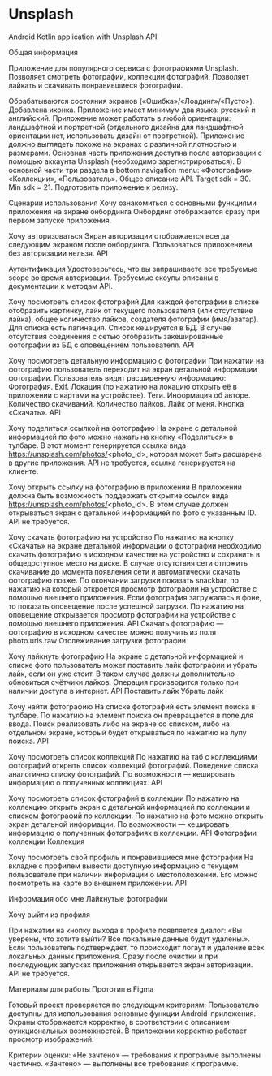 # Unsplash
Android Kotlin application with Unsplash API

Общая информация

Приложение для популярного сервиса с фотографиями Unsplash.
Позволяет смотреть фотографии, коллекции фотографий.
Позволяет лайкать и скачивать понравившиеся фотографии.

Обрабатываются состояния экранов («Ошибка»/«Лоадинг»/«Пусто»).
Добавлена иконка.
Приложение имеет минимум два языка: русский и английский.
Приложение может работать в любой ориентации: ландшафтной и портретной (отдельного дизайна для ландшафтной ориентации нет, использовать дизайн от портретной).
Приложение должно выглядеть похоже на экранах с различной плотностью и размерами.
Основная часть приложения доступна после авторизации с помощью аккаунта Unsplash (необходимо зарегистрироваться).
В основной части три раздела в bottom navigation menu: «Фотографии», «Коллекции», «Пользователь».
Общее описание API.
Target sdk = 30.
Min sdk = 21.
Подготовить приложение к релизу.

Сценарии использования
Хочу ознакомиться с основными функциями приложения на экране онбординга
Онбординг отображается сразу при первом запуске приложения.

Хочу авторизоваться
Экран авторизации отображается всегда следующим экраном после онбординга.
Пользоваться приложением без авторизации нельзя.
API

Аутентификация
Удостоверьтесь, что вы запрашиваете все требуемые scope во время авторизации.
Требуемые скоупы описаны в документации к методам API.

Хочу посмотреть список фотографий
Для каждой фотографии в списке отобразить картинку, лайк от текущего пользователя (или отсутствие лайка), общее количество лайков, создателя фотографии (имя/аватар).
Для списка есть пагинация.
Список кешируется в БД.
В случае отсутствия соединения с сетью отобразить закешированные фотографии из БД с оповещением пользователя.
API

Хочу посмотреть детальную информацию о фотографии
При нажатии на фотографию пользователь переходит на экран детальной информации фотографии.
Пользователь видит расширенную информацию:
Фотография.
Exif.
Локация (по нажатию на локацию открыть её в приложении с картами на устройстве).
Теги.
Информация об авторе.
Количество скачиваний.
Количество лайков.
Лайк от меня.
Кнопка «Скачать».
API

Хочу поделиться ссылкой на фотографию
На экране с детальной информацией по фото можно нажать на кнопку «Поделиться» в тулбаре.
В этот момент генерируется ссылка вида https://unsplash.com/photos/<photo_id>, которая может быть расшарена в другие приложения.
API не требуется, ссылка генерируется на клиенте.

Хочу открыть ссылку на фотографию в приложении
В приложении должна быть возможность поддержать открытие ссылок вида https://unsplash.com/photos/<photo_id>.
В этом случае должен открываться экран с детальной информацией по фото с указанным ID.
API не требуется.

Хочу скачать фотографию на устройство
По нажатию на кнопку «Скачать» на экране детальной информации о фотографии необходимо скачать фотографию в исходном качестве на устройство и сохранить в общедоступное место на диске.
В случае отсутствия сети отложить скачивание до момента появления сети и автоматически скачать фотографию позже.
По окончании загрузки показать snackbar, по нажатию на который откроется просмотр фотографии на устройстве с помощью внешнего приложения.
Если фотография загружалась в фоне, то показать оповещение после успешной загрузки.
По нажатию на оповещение открывается просмотр фотографии на устройстве с помощью внешнего приложения.
API
Скачать фотографию ― фотографию в исходном качестве можно получить из поля photo.urls.raw
Отслеживание загрузки фотографии

Хочу лайкнуть фотографию
На экране с детальной информацией и списке фото пользователь может поставить лайк фотографии и убрать лайк, если он уже стоит. В таком случае должны дополнительно обновиться счётчики лайков.
Операция производится только при наличии доступа в интернет.
API
Поставить лайк
Убрать лайк

Хочу найти фотографию
На списке фотографий есть элемент поиска в тулбаре. По нажатию на элемент поиска он превращается в поле для ввода.
Поиск реализовать либо на экране со списком, либо на отдельном экране, который будет открываться по нажатию на лупу поиска.
API

Хочу посмотреть список коллекций
По нажатию на таб с коллекциями фотографий открыть список коллекций фотографий.
Поведение списка аналогично списку фотографий.
По возможности ― кешировать информацию о полученных коллекциях.
API

Хочу посмотреть список фотографий в коллекции
По нажатию на коллекцию открыть экран с детальной информацией по коллекции и списком фотографий по коллекции.
По нажатию на фото можно открыть экран детальной информации.
По возможности ― кешировать информацию о полученных фотографиях в коллекции.
API
Фотографии коллекции
Коллекция

Хочу посмотреть свой профиль и понравившиеся мне фотографии
На вкладке с профилем вывести доступную информацию о текущем пользователе при наличии информации о местоположении.
Его можно посмотреть на карте во внешнем приложении.
API

Информация обо мне
Лайкнутые фотографии

Хочу выйти из профиля

При нажатии на кнопку выхода в профиле появляется диалог: «Вы уверены, что хотите выйти? Все локальные данные будут удалены.».
Если пользователь подтверждает, то происходит логаут и удаление всех локальных данных приложения.
Сразу после очистки и при последующих запусках приложения открывается экран авторизации.
API не требуется.

Материалы для работы
Прототип в Figma

Готовый проект проверяется по следующим критериям:
Пользователю доступны для использования основные функции Android-приложения.
Экраны отображается корректно, в соответствии с описанием функциональных возможностей.
В приложении корректно работает просмотр изображений.

Критерии оценки:
«Не зачтено» — требования к программе выполнены частично.
«Зачтено» — выполнены все требования к программе.
